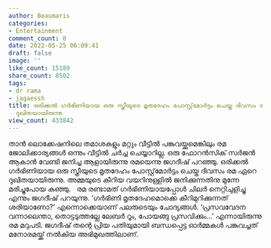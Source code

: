 ```yaml
---
author: Beaumaris
categories:
- Entertainment
comment_count: 0
date: 2022-05-25 06:09:41
draft: false
image: ''
like_count: 15189
share_count: 8502
tags:
- dr rama
- jagaessh
title: ഒരിക്കൽ ഗർഭിണിയായ ഒരു സ്ത്രീയുടെ മൃതദേഹം പോസ്റ്റ്‌മോർട്ടം ചെയ്ത ദിവസം രമ ഏറെ
  ദുഖിതയായിരുന്നു
view_count: 433842
---
```


താൻ ലൊക്കേഷനിലെ തമാശകളും മറ്റും വീട്ടിൽ പങ്കുവയ്ക്കുമെങ്കിലും രമ ജോലിക്കാര്യങ്ങൾ ഒന്നും വീട്ടിൽ ചർച്ച ചെയ്യാറില്ല. ഒരു ഫോറൻസിക് സർജൻ ആകാൻ വേണ്ടി ജനിച്ച ആളായിരുന്നു രമയെന്നു ജഗദീഷ് പറഞ്ഞു. ഒരിക്കൽ ഗർഭിണിയായ ഒരു സ്ത്രീയുടെ മൃതദേഹം പോസ്റ്റ്‌മോർട്ടം ചെയ്ത ദിവസം രമ ഏറെ ദുഖിതയായിരുന്നു. അമ്മയുടെ കീറിയ വയറിനുള്ളിൽ ജനിക്കുന്നതിനു മുന്നേ മരിച്ചുപോയ കുഞ്ഞു. &nbsp; രമ രണ്ടാമത് ഗർഭിണിയായപ്പോൾ ചിലർ നെറ്റിചുളിച്ചു എന്നും ജഗദീഷ് പറയുന്നു. ‘ഗർഭിണി മൃതദേഹമൊക്കെ കീറിമുറിക്കുന്നത് ശരിയാണോ?’ എന്നൊക്കെയാണ് പലരുടെയും ചോദ്യങ്ങൾ. ‘പ്രസവവേദന വന്നാലെന്താ, തൊട്ടടുത്തല്ലേ ലേബർ റൂം, പോയങ്ങു പ്രസവിക്കും...’ എന്നായിരുന്നു രമ മറുപടി. ജഗദീഷ് തന്റെ പ്രിയ പതിയുമായി ബന്ധപ്പെട്ട ഓർമ്മകൾ പങ്കുവച്ചത് മനോരമയ്ക്ക് നൽകിയ അഭിമുഖത്തിലാണ്.